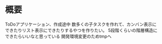 # 概要
ToDoアプリケーション、作成途中
数多くの子タスクを作れて、カンバン表示にできたりリスト表示にできたりするやつを作りたい。
5段階くらいの階層構造にできたらいいなと思っている
開発環境変更のためtmpへ
